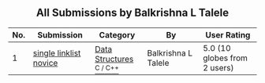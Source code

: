 ﻿<div align="center">

## All Submissions by Balkrishna L Talele

</div>

No.  | Submission | Category | By   | User Rating
---- | ---------- | -------- | ---- | -----------
1 | [single linklist novice<br />](https://github.com/Planet-Source-Code/balkrishna-l-talele-single-linklist-novice__3-4192) | [Data Structures<br /><sup>C / C++</sup>](../ByCategory/data-structures__3-8.md) | Balkrishna L Talele | 5.0 (10 globes from 2 users)
